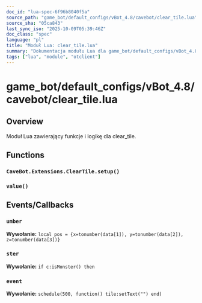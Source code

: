 ```yaml
---
doc_id: "lua-spec-6f96b8040f5a"
source_path: "game_bot/default_configs/vBot_4.8/cavebot/clear_tile.lua"
source_sha: "05ca843"
last_sync_iso: "2025-10-09T05:39:46Z"
doc_class: "spec"
language: "pl"
title: "Moduł Lua: clear_tile.lua"
summary: "Dokumentacja modułu Lua dla game_bot/default_configs/vBot_4.8/cavebot/clear_tile.lua"
tags: ["lua", "module", "otclient"]
---
```


# game_bot/default_configs/vBot_4.8/cavebot/clear_tile.lua

## Overview

Moduł Lua zawierający funkcje i logikę dla clear_tile.

## Functions

### `CaveBot.Extensions.ClearTile.setup()`

### `value()`

## Events/Callbacks

### `umber`

**Wywołanie:** `local pos = {x=tonumber(data[1]), y=tonumber(data[2]), z=tonumber(data[3])}`

### `ster`

**Wywołanie:** `if c:isMonster() then`

### `event`

**Wywołanie:** `schedule(500, function() tile:setText("") end)`
